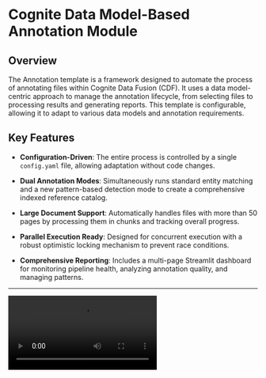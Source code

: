 # Cognite Data Model-Based Annotation Module

## Overview

The Annotation template is a framework designed to automate the process of annotating files within Cognite Data Fusion (CDF). It uses a data model-centric approach to manage the annotation lifecycle, from selecting files to processing results and generating reports. This template is configurable, allowing it to adapt to various data models and annotation requirements.

## Key Features

- **Configuration-Driven**: The entire process is controlled by a single `config.yaml` file, allowing adaptation without code changes.

- **Dual Annotation Modes**: Simultaneously runs standard entity matching and a new pattern-based detection mode to create a comprehensive indexed reference catalog.
- **Large Document Support**: Automatically handles files with more than 50 pages by processing them in chunks and tracking overall progress.

- **Parallel Execution Ready**: Designed for concurrent execution with a robust optimistic locking mechanism to prevent race conditions.

- **Comprehensive Reporting**: Includes a multi-page Streamlit dashboard for monitoring pipeline health, analyzing annotation quality, and managing patterns.

---

<video src="https://github.com/user-attachments/assets/b33c6a5f-0078-46b6-9f5a-dae30713ae5e"></video>
